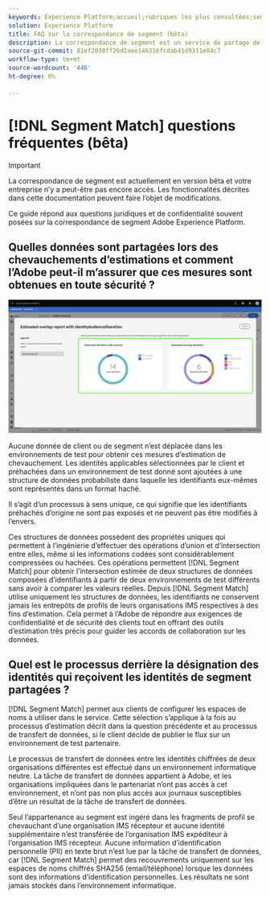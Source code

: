 ```yaml
---
keywords: Experience Platform;accueil;rubriques les plus consultées;segmentation;Segmentation;Correspondance de segment;correspondance de segment
solution: Experience Platform
title: FAQ sur la correspondance de segment (bêta)
description: La correspondance de segment est un service de partage de segments dans Adobe Experience Platform qui permet à deux utilisateurs ou plus de Platform d’échanger des données de segment de manière sécurisée, gérée et respectueuse de la confidentialité.
source-git-commit: 81ef2030ff26d2aee146316fcdab41d9311e84c7
workflow-type: tm+mt
source-wordcount: '446'
ht-degree: 0%

---
```


# [!DNL Segment Match] questions fréquentes (bêta)

>[!IMPORTANT]
>
>La correspondance de segment est actuellement en version bêta et votre entreprise n’y a peut-être pas encore accès. Les fonctionnalités décrites dans cette documentation peuvent faire l’objet de modifications.

Ce guide répond aux questions juridiques et de confidentialité souvent posées sur la correspondance de segment Adobe Experience Platform.

## Quelles données sont partagées lors des chevauchements d’estimations et comment l’Adobe peut-il m’assurer que ces mesures sont obtenues en toute sécurité ?

![duplicate.png](./images/overlap-report.png)

Aucune donnée de client ou de segment n’est déplacée dans les environnements de test pour obtenir ces mesures d’estimation de chevauchement. Les identités applicables sélectionnées par le client et préhachées dans un environnement de test donné sont ajoutées à une structure de données probabiliste dans laquelle les identifiants eux-mêmes sont représentés dans un format haché.

Il s’agit d’un processus à sens unique, ce qui signifie que les identifiants préhachés d’origine ne sont pas exposés et ne peuvent pas être modifiés à l’envers.

Ces structures de données possèdent des propriétés uniques qui permettent à l’ingénierie d’effectuer des opérations d’union et d’intersection entre elles, même si les informations codées sont considérablement compressées ou hachées. Ces opérations permettent [!DNL Segment Match] pour obtenir l’intersection estimée de deux structures de données composées d’identifiants à partir de deux environnements de test différents sans avoir à comparer les valeurs réelles. Depuis [!DNL Segment Match] utilise uniquement les structures de données, les identifiants ne conservent jamais les entrepôts de profils de leurs organisations IMS respectives à des fins d’estimation. Cela permet à l’Adobe de répondre aux exigences de confidentialité et de sécurité des clients tout en offrant des outils d’estimation très précis pour guider les accords de collaboration sur les données.

## Quel est le processus derrière la désignation des identités qui reçoivent les identités de segment partagées ?

[!DNL Segment Match] permet aux clients de configurer les espaces de noms à utiliser dans le service. Cette sélection s’applique à la fois au processus d’estimation décrit dans la question précédente et au processus de transfert de données, si le client décide de publier le flux sur un environnement de test partenaire.

Le processus de transfert de données entre les identités chiffrées de deux organisations différentes est effectué dans un environnement informatique neutre. La tâche de transfert de données appartient à Adobe, et les organisations impliquées dans le partenariat n’ont pas accès à cet environnement, et n’ont pas non plus accès aux journaux susceptibles d’être un résultat de la tâche de transfert de données.

Seul l’appartenance au segment est ingéré dans les fragments de profil se chevauchant d’une organisation IMS récepteur et aucune identité supplémentaire n’est transférée de l’organisation IMS expéditeur à l’organisation IMS récepteur. Aucune information d’identification personnelle (PII) en texte brut n’est lue par la tâche de transfert de données, car [!DNL Segment Match] permet des recouvrements uniquement sur les espaces de noms chiffrés SHA256 (email/téléphone) lorsque les données sont des informations d’identification personnelles. Les résultats ne sont jamais stockés dans l’environnement informatique.